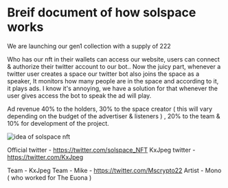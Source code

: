 #  Breif document of how solspace works


We are launching our gen1 collection with a supply of 222 

Who has our nft in their wallets can access our website, users can connect & authorize their twitter account to our bot.. Now the juicy part, whenever a twitter user creates a space our twitter bot also joins the space as a speaker, It monitors how many people are in the space and according to it, it plays ads. I know it's annoying, we have a solution for that whenever the user gives access the bot to speak the ad will play.

Ad revenue 40% to the holders, 30% to the space creator ( this will vary depending on the budget of the advertiser & listeners ) , 20% to the team & 10% for development of the project.


![idea of solspace nft](https://user-images.githubusercontent.com/112297437/187056929-b61f4324-9bd5-418f-a45b-620e5d55300e.png)


Official twitter - https://twitter.com/solspace_NFT
KxJpeg twitter - https://twitter.com/KxJpeg

Team - KxJpeg
Team - Mike - https://twitter.com/Mscrypto22
Artist - Mono ( who worked for The Euona ) 
